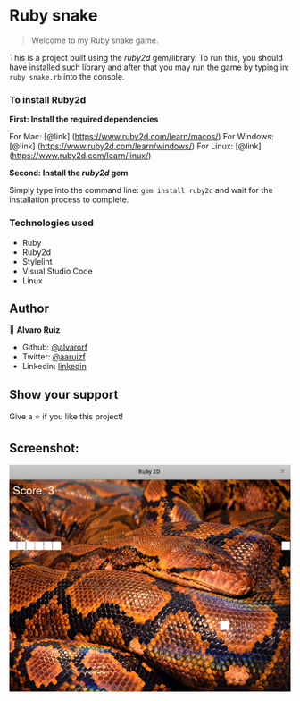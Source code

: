 # Ruby snake

> Welcome to my Ruby snake game. 

This is a project built using the *ruby2d* gem/library. To run this, you should have installed such library and after that you may run the game by typing in: ```ruby snake.rb``` into the console.

### To install Ruby2d
**First: Install the required dependencies**

For Mac: [@link] (https://www.ruby2d.com/learn/macos/)
For Windows: [@link] (https://www.ruby2d.com/learn/windows/)
For Linux: [@link] (https://www.ruby2d.com/learn/linux/)

**Second: Install the *ruby2d* gem**

Simply type into the command line: ```gem install ruby2d``` and wait for the installation process to complete.

### Technologies used
- Ruby
- Ruby2d
- Stylelint
- Visual Studio Code
- Linux

## Author

👤 **Alvaro Ruiz**

- Github: [@alvarorf](https://github.com/alvarorf)
- Twitter: [@aaruizf](https://twitter.com/aaruizf)
- Linkedin: [linkedin](https://www.linkedin.com/in/alvaro-r-22810915a/)


## Show your support

Give a ⭐️ if you like this project!


## Screenshot:

![screenshot](/screenshot.png)